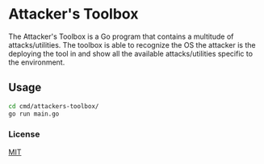 # Attacker's Toolbox

The Attacker's Toolbox is a Go program that contains a multitude of attacks/utilities. The toolbox is able
to recognize the OS the attacker is the deploying the tool in and show all the available attacks/utilities
specific to the environment.

## Usage

```bash
cd cmd/attackers-toolbox/
go run main.go
```

### License
[MIT](https://choosealicense.com/licenses/mit/)
